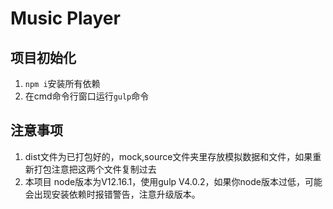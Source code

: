 # Music Player

## 项目初始化
1. `npm i`安装所有依赖
2. 在cmd命令行窗口运行`gulp`命令

## 注意事项
1. dist文件为已打包好的，mock,source文件夹里存放模拟数据和文件，如果重新打包注意把这两个文件复制过去
2. 本项目 node版本为V12.16.1，使用gulp V4.0.2，如果你node版本过低，可能会出现安装依赖时报错警告，注意升级版本。
